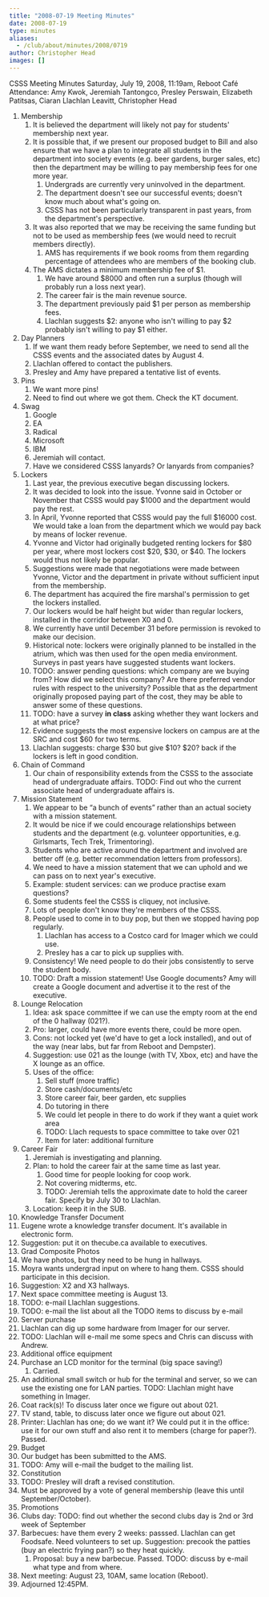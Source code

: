 ```yaml
---
title: "2008-07-19 Meeting Minutes"
date: 2008-07-19
type: minutes
aliases:
  - /club/about/minutes/2008/0719
author: Christopher Head
images: []
---
```


CSSS Meeting Minutes
Saturday, July 19, 2008, 11:19am, Reboot Café
Attendance: Amy Kwok, Jeremiah Tantongco, Presley Perswain, Elizabeth Patitsas, Ciaran Llachlan Leavitt, Christopher Head

1.  Membership
    1.  It is believed the department will likely not pay for students' membership next year.
    2.  It is possible that, if we present our proposed budget to Bill and also ensure that we have a plan to integrate all students in the department into society events (e.g. beer gardens, burger sales, etc) then the department may be willing to pay membership fees for one more year.
        1.  Undergrads are currently very uninvolved in the department.
        2.  The department doesn't see our successful events; doesn't know much about what's going on.
        3.  CSSS has not been particularly transparent in past years, from the department's perspective.
    3.  It was also reported that we may be receiving the same funding but not to be used as membership fees (we would need to recruit members directly).
        1.  AMS has requirements if we book rooms from them regarding percentage of attendees who are members of the booking club.
    4.  The AMS dictates a minimum membership fee of $1.
        1.  We have around $8000 and often run a surplus (though will probably run a loss next year).
        2.  The career fair is the main revenue source.
        3.  The department previously paid $1 per person as membership fees.
        4.  Llachlan suggests $2: anyone who isn't willing to pay $2 probably isn't willing to pay $1 either.
2.  Day Planners
    1.  If we want them ready before September, we need to send all the CSSS events and the associated dates by August 4.
    2.  Llachlan offered to contact the publishers.
    3.  Presley and Amy have prepared a tentative list of events.
3.  Pins
    1.  We want more pins!
    2.  Need to find out where we got them. Check the KT document.
4.  Swag
    1.  Google
    2.  EA
    3.  Radical
    4.  Microsoft
    5.  IBM
    6.  Jeremiah will contact.
    7.  Have we considered CSSS lanyards? Or lanyards from companies?
5.  Lockers
    1.  Last year, the previous executive began discussing lockers.
    2.  It was decided to look into the issue. Yvonne said in October or November that CSSS would pay $1000 and the department would pay the rest.
    3.  In April, Yvonne reported that CSSS would pay the full $16000 cost. We would take a loan from the department which we would pay back by means of locker revenue.
    4.  Yvonne and Victor had originally budgeted renting lockers for $80 per year, where most lockers cost $20, $30, or $40. The lockers would thus not likely be popular.
    5.  Suggestions were made that negotiations were made between Yvonne, Victor and the department in private without sufficient input from the membership.
    6.  The department has acquired the fire marshal's permission to get the lockers installed.
    7.  Our lockers would be half height but wider than regular lockers, installed in the corridor between X0 and 0.
    8.  We currently have until December 31 before permission is revoked to make our decision.
    9.  Historical note: lockers were originally planned to be installed in the atrium, which was then used for the open media environment. Surveys in past years have suggested students want lockers.
    10. TODO: answer pending questions: which company are we buying from? How did we select this company? Are there preferred vendor rules with respect to the university? Possible that as the department originally proposed paying part of the cost, they may be able to answer some of these questions.
    11. TODO: have a survey **in class** asking whether they want lockers and at what price?
    12. Evidence suggests the most expensive lockers on campus are at the SRC and cost $60 for two terms.
    13. Llachlan suggests: charge $30 but give $10? $20? back if the lockers is left in good condition.
6.  Chain of Command
    1.  Our chain of responsibility extends from the CSSS to the associate head of undergraduate affairs. TODO: Find out who the current associate head of undergraduate affairs is.
7.  Mission Statement
    1.  We appear to be “a bunch of events” rather than an actual society with a mission statement.
    2.  It would be nice if we could encourage relationships between students and the department (e.g. volunteer opportunities, e.g. Girlsmarts, Tech Trek, Trimentoring).
    3.  Students who are active around the department and involved are better off (e.g. better recommendation letters from professors).
    4.  We need to have a mission statement that we can uphold and we can pass on to next year's executive.
    5.  Example: student services: can we produce practise exam questions?
    6.  Some students feel the CSSS is cliquey, not inclusive.
    7.  Lots of people don't know they're members of the CSSS.
    8.  People used to come in to buy pop, but then we stopped having pop regularly.
        1.  Llachlan has access to a Costco card for Imager which we could use.
        2.  Presley has a car to pick up supplies with.
    9.  Consistency! We need people to do their jobs consistently to serve the student body.
    10. TODO: Draft a mission statement! Use Google documents? Amy will create a Google document and advertise it to the rest of the executive.
8.  Lounge Relocation
    1.  Idea: ask space committee if we can use the empty room at the end of the 0 hallway (021?).
    2.  Pro: larger, could have more events there, could be more open.
    3.  Cons: not locked yet (we'd have to get a lock installed), and out of the way (near labs, but far from Reboot and Dempster).
    4.  Suggestion: use 021 as the lounge (with TV, Xbox, etc) and have the X lounge as an office.
    5.  Uses of the office:
        1.  Sell stuff (more traffic)
        2.  Store cash/documents/etc
        3.  Store career fair, beer garden, etc supplies
        4.  Do tutoring in there
        5.  We could let people in there to do work if they want a quiet work area
        6.  TODO: Llach requests to space committee to take over 021
        7.  Item for later: additional furniture
9.  Career Fair
    1.  Jeremiah is investigating and planning.
    2.  Plan: to hold the career fair at the same time as last year.
        1.  Good time for people looking for coop work.
        2.  Not covering midterms, etc.
        3.  TODO: Jeremiah tells the approximate date to hold the career fair. Specify by July 30 to Llachlan.
    3.  Location: keep it in the SUB.
10. Knowledge Transfer Document
11. Eugene wrote a knowledge transfer document. It's available in electronic form.
12. Suggestion: put it on thecube.ca available to executives.
13. Grad Composite Photos
14. We have photos, but they need to be hung in hallways.
15. Moyra wants undergrad input on where to hang them. CSSS should participate in this decision.
16. Suggestion: X2 and X3 hallways.
17. Next space committee meeting is August 13.
18. TODO: e-mail Llachlan suggestions.
19. TODO: e-mail the list about all the TODO items to discuss by e-mail
20. Server purchase
21. Llachlan can dig up some hardware from Imager for our server.
22. TODO: Llachlan will e-mail me some specs and Chris can discuss with Andrew.
23. Additional office equipment
24. Purchase an LCD monitor for the terminal (big space saving!)
    1.  Carried.
25. An additional small switch or hub for the terminal and server, so we can use the existing one for LAN parties. TODO: Llachlan might have something in Imager.
26. Coat rack(s)! To discuss later once we figure out about 021.
27. TV stand, table, to discuss later once we figure out about 021.
28. Printer: Llachlan has one; do we want it? We could put it in the office: use it for our own stuff and also rent it to members (charge for paper?). Passed.
29. Budget
30. Our budget has been submitted to the AMS.
31. TODO: Amy will e-mail the budget to the mailing list.
32. Constitution
33. TODO: Presley will draft a revised constitution.
34. Must be approved by a vote of general membership (leave this until September/October).
35. Promotions
36. Clubs day: TODO: find out whether the second clubs day is 2nd or 3rd week of September
37. Barbecues: have them every 2 weeks: passsed. Llachlan can get Foodsafe. Need volunteers to set up. Suggestion: precook the patties (buy an electric frying pan?) so they heat quickly.
    1.  Proposal: buy a new barbecue. Passed. TODO: discuss by e-mail what type and from where.
38. Next meeting: August 23, 10AM, same location (Reboot).
39. Adjourned 12:45PM.
